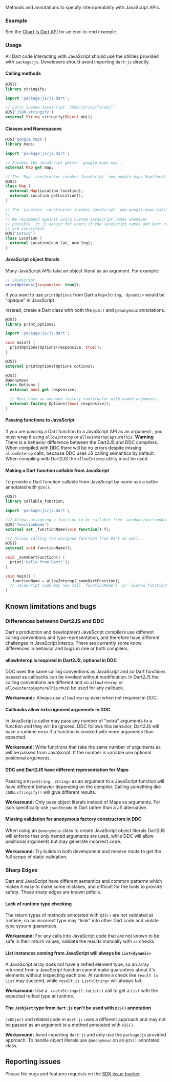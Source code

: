 Methods and annotations to specify interoperability with JavaScript APIs.

### Example

See the [Chart.js Dart API](https://github.com/google/chartjs.dart/) for an
end-to-end example.

### Usage

All Dart code interacting with JavaScript should use the utilities provided with
`package:js`. Developers should avoid importing `dart:js` directly.

#### Calling methods

```dart
@JS()
library stringify;

import 'package:js/js.dart';

// Calls invoke JavaScript `JSON.stringify(obj)`.
@JS('JSON.stringify')
external String stringify(Object obj);
```

#### Classes and Namespaces

```dart
@JS('google.maps')
library maps;

import 'package:js/js.dart';

// Invokes the JavaScript getter `google.maps.map`.
external Map get map;

// The `Map` constructor invokes JavaScript `new google.maps.Map(location)`
@JS()
class Map {
  external Map(Location location);
  external Location getLocation();
}

// The `Location` constructor invokes JavaScript `new google.maps.LatLng(...)`
//
// We recommend against using custom JavaScript names whenever
// possible. It is easier for users if the JavaScript names and Dart names
// are consistent.
@JS('LatLng')
class Location {
  external Location(num lat, num lng);
}
```

#### JavaScript object literals

Many JavaScript APIs take an object literal as an argument. For example:
```js
// JavaScript
printOptions({responsive: true});
```

If you want to use `printOptions` from Dart a `Map<String, dynamic>` would be
"opaque" in JavaScript.

Instead, create a Dart class with both the `@JS()` and `@anonymous` annotations.

```dart
@JS()
library print_options;

import 'package:js/js.dart';

void main() {
  printOptions(Options(responsive: true));
}

@JS()
external printOptions(Options options);

@JS()
@anonymous
class Options {
  external bool get responsive;

  // Must have an unnamed factory constructor with named arguments.
  external factory Options({bool responsive});
}
```

#### Passing functions to JavaScript

If you are passing a Dart function to a JavaScript API as an argument , you must
wrap it using `allowInterop` or `allowInteropCaptureThis`. **Warning** There is
a behavior difference between the Dart2JS and DDC compilers. When compiled with
DDC there will be no errors despite missing `allowInterop` calls, because DDC
uses JS calling semantics by default. When compiling with Dart2JS the
`allowInterop` utility must be used.

#### Making a Dart function callable from JavaScript

To provide a Dart function callable from JavaScript by name use a setter
annotated with `@JS()`.

```dart
@JS()
library callable_function;

import 'package:js/js.dart';

/// Allows assigning a function to be callable from `window.functionName()`
@JS('functionName')
external set _functionName(void Function() f);

/// Allows calling the assigned function from Dart as well.
@JS()
external void functionName();

void _someDartFunction() {
  print('Hello from Dart!');
}

void main() {
  _functionName = allowInterop(_someDartFunction);
  // JavaScript code may now call `functionName()` or `window.functionName()`.
}
```

## Known limitations and bugs

### Differences betwenn Dart2JS and DDC

Dart's production and development JavaScript compilers use different calling
conventions and type representation, and therefore have different challenges in
JavaScript interop. There are currently some know differences in behavior and
bugs in one or both compilers.

#### allowInterop is required in Dart2JS, optional in DDC

DDC uses the same calling conventions as JavaScript and so Dart functions passed
as callbacks can be invoked without modification. In Dart2JS the calling
conventions are different and so `allowInterop` or `allowInteropCaptureThis`
must be used for any callback.

**Workaround:**: Always use `allowInterop` even when not required in DDC.

#### Callbacks allow extra ignored arguments in DDC

In JavaScript a caller may pass any number of "extra" arguments to a function
and they will be ignored. DDC follows this behavior, Dart2JS will have a runtime
error if a function is invoked with more arguments than expected.

**Workaround:** Write functions that take the same number of arguments as will
be passed from JavaScript. If the number is variable use optional positional
arguments.

#### DDC and Dart2JS have different representation for Maps

Passing a `Map<String, String>` as an argument to a JavaScript function will
have different behavior depending on the compiler. Calling something like
`JSON.stringify()` will give different results.

**Workaround:** Only pass object literals instead of Maps as arguments. For json
specifically use `jsonEncode` in Dart rather than a JS alternative.

#### Missing validation for anonymous factory constructors in DDC

When using an `@anonymous` class to create JavaScript object literals Dart2JS
will enforce that only named arguments are used, while DDC will allow positional
arguments but may generate incorrect code.

**Workaround:** Try builds in both development and release mode to get the full
scope of static validation.

### Sharp Edges

Dart and JavaScript have different semantics and common patterns which makes it
easy to make some mistakes, and difficult for the tools to provide safety. These
sharp edges are known pitfalls.

#### Lack of runtime type checking

The return types of methods annotated with `@JS()` are not validated at runtime,
so an incorrect type may "leak" into other Dart code and violate type system
guarantees.

**Workaround:** For any calls into JavaScript code that are not known to be safe
in their return values, validate the results manually with `is` checks.

#### List instances coming from JavaScript will always be `List<dynamic>`

A JavaScript array does not have a reified element type, so an array returned
from a JavaScript function cannot make guarantees about it's elements without
inspecting each one. At runtime a check like `result is List` may succeed, while
`result is List<String>` will always fail.

**Workaround:** Use a `.cast<String>().toList()` call to get a `List` with the
expected reified type at runtime.

#### The `JsObject` type from `dart:js` can't be used with `@JS()` annotation

`JsObject` and related code in `dart:js` uses a different approach and may not
be passed as an argument to a method annotated with `@JS()`.

**Workaround:** Avoid importing `dart:js` and only use the `package:js` provided
approach. To handle object literals use `@anonymous` on an `@JS()` annotated
class.

## Reporting issues

Please file bugs and features requests on the [SDK issue tracker][issues].

[issues]: https://goo.gl/j3rzs0
